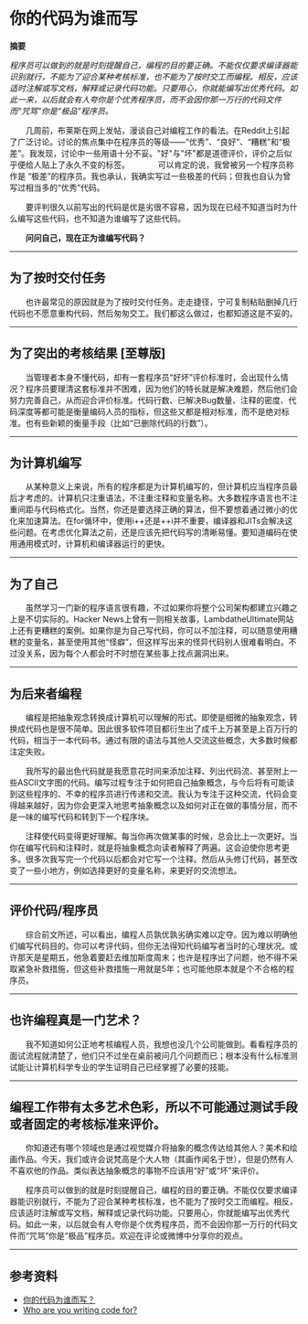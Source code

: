 # 你的代码为谁而写

**摘要**

*程序员可以做到的就是时刻提醒自己，编程的目的要正确。不能仅仅要求编译器能识别就行，不能为了迎合某种考核标准，也不能为了按时交工而编程。相反，应该适时注解或写文档，解释或记录代码功能。只要用心，你就能编写出优秀代码。如此一来，以后就会有人夸你是个优秀程序员，而不会因你那一万行的代码文件而“咒骂”你是“极品”程序员。*

　　几周前，布莱斯在网上发帖，漫谈自己对编程工作的看法。在Reddit上引起了广泛讨论。讨论的焦点集中在程序员的等级——“优秀”、“良好”、“糟糕”和“极差”。我发现，讨论中一些用语十分不妥。"好"与"坏"都是道德评价，评价之后似乎便给人贴上了永久不变的标签。
　
　　可以肯定的说，我曾被另一个程序员称作是 “极差”的程序员。我也承认，我确实写过一些极差的代码；但我也自认为曾写过相当多的“优秀”代码。

　　要评判很久以前写出的代码是优是劣很不容易，因为现在已经不知道当时为什么编写这些代码，也不知道为谁编写了这些代码。

　　**问问自己，现在正为谁编写代码？**

---
## 为了按时交付任务

　　也许最常见的原因就是为了按时交付任务。走走捷径，宁可复制粘贴删掉几行代码也不愿意重构代码，然后匆匆交工。我们都这么做过，也都知道这是不妥的。

---
## 为了突出的考核结果 [至尊版]

　　当管理者本身不懂代码，却有一套程序员“好坏”评价标准时，会出现什么情况？程序员要理清这套标准并不困难，因为他们的特长就是解决难题，然后他们会努力完善自己，从而迎合评价标准。代码行数、已解决Bug数量、注释的密度、代码深度等都可能是衡量编码人员的指标，但这些又都是相对标准，而不是绝对标准。也有些新颖的衡量手段（比如“已删除代码的行数”）。

---
## 为计算机编写

　　从某种意义上来说，所有的程序都是为计算机编写的，但计算机应当程序员最后才考虑的。计算机只注重语法，不注重注释和变量名称。大多数程序语言也不注重间距与代码格式化。当然，你还是要选择正确的算法，但不要想着通过微小的优化来加速算法。在for循环中，使用i++还是++i并不重要，编译器和JITs会解决这些问题。在考虑优化算法之前，还是应该先把代码写的清晰易懂。要知道编码在使用通用模式时，计算机和编译器运行的更快。

---
## 为了自己

　　虽然学习一门新的程序语言很有趣，不过如果你将整个公司架构都建立兴趣之上是不切实际的。Hacker News上曾有一则相关故事，LambdatheUltimate网站上还有更糟糕的案例。如果你是为自己写代码，你可以不加注释，可以随意使用糟糕的变量名，甚至使用其他“怪癖”，但这样写出来的怪异代码别人很难看明白。不过没关系，因为每个人都会时不时想在某些事上找点漏洞出来。

---
## 为后来者编程

　　编程是把抽象观念转换成计算机可以理解的形式。即使是细微的抽象观念，转换成代码也是很不简单。因此很多软件项目都衍生出了成千上万甚至是上百万行的代码，相当于一本代码书。通过有限的语法与其他人交流这些概念，大多数时候都注定失败。

　　我所写的最出色代码就是我愿意花时间来添加注释、列出代码流、甚至附上一些ASCII文字图的代码。编写过程专注于如何把自己抽象概念，与今后将有可能读到这些程序的、不幸的程序员进行传递和交流。我认为专注于这种交流，代码会变得越来越好，因为你会更深入地思考抽象概念以及如何对正在做的事情分层，而不是一味的编写代码和转到下一个程序块。

　　注释使代码变得更好理解。每当你再次做某事的时候，总会比上一次更好。当你在编写代码和注释时，就是将抽象概念向读者解释了两遍。这会迫使你思考更多。很多次我写完一个代码以后都会对它写一个注释。然后从头修订代码，甚至改变了一些小地方，例如选择更好的变量名称，来更好的交流想法。

---
## 评价代码/程序员

　　综合前文所述，可以看出，编程人员孰优孰劣确实难以定夺。因为难以明确他们编写代码目的。你可以考评代码，但你无法得知代码编写者当时的心理状况。或许那天是星期五，他急着要赶去维加斯度周末；也许是程序出了问题，他不得不采取紧急补救措施，但这些补救措施一用就是5年；也可能他原本就是个不合格的程序员。

---
## 也许编程真是一门艺术？

　　我不知道如何公正地考核编程人员，我想也没几个公司能做到。看看程序员的面试流程就清楚了，他们只不过坐在桌前被问几个问题而已；根本没有什么标准测试能让计算机科学专业的学生证明自己已经掌握了必要的技能。

---
## 编程工作带有太多艺术色彩，所以不可能通过测试手段或者固定的考核标准来评价。

　　你知道还有哪个领域也是通过视觉媒介将抽象的概念传达给其他人？美术和绘画作品。今天，我们或许会说梵高是个大人物（其画作闻名于世），但是仍然有人不喜欢他的作品。类似表达抽象概念的事物不应该用“好”或“坏”来评价。

　　程序员可以做到的就是时刻提醒自己，编程的目的要正确。不能仅仅要求编译器能识别就行，不能为了迎合某种考核标准，也不能为了按时交工而编程。相反，应该适时注解或写文档，解释或记录代码功能。只要用心，你就能编写出优秀代码。如此一来，以后就会有人夸你是个优秀程序员，而不会因你那一万行的代码文件而“咒骂”你是“极品”程序员。欢迎在评论或微博中分享你的观点。

---
## 参考资料

* [你的代码为谁而写？](http://article.yeeyan.org/view/184220/154594)
* [Who are you writing code for?](http://journal.paul.querna.org/articles/2010/09/24/who-are-you-writing-code-for/)